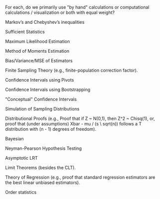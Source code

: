 For each, do we primarily use "by hand" calculations or computational calculations / visualization or both with equal weight?

Markov’s and Chebyshev’s inequalities

Sufficient Statistics

Maximum Likelihood Estimation

Method of Moments Estimation

Bias/Variance/MSE of Estimators

Finite Sampling Theory (e.g., finite-population correction factor).

Confidence Intervals using Pivots

Confidence Intervals using Bootstrapping

"Conceptual" Confidence Intervals

Simulation of Sampling Distributions

Distributional Proofs (e.g., Proof that if Z ~ N(0,1), then Z^2 ~ Chisq(1), or, proof that (under assumptions) Xbar - mu / (s \ sqrt(n)) follows a T distribution with (n - 1) degrees of freedom).

Bayesian

Neyman-Pearson Hypothesis Testing

Asymptotic LRT

Limit Theorems (besides the CLT).

Theory of Regression (e.g., proof that standard regression estimators are the best linear unbiased estimators).

Order statistics



